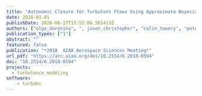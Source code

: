 ```yaml
---
title: "Autonomic Closure for Turbulent Flows Using Approximate Bayesian Computation"
date: 2018-01-01
publishDate: 2020-06-27T15:52:06.561413Z
authors: ["olga_doronina", ", jason_christopher", "colin_towery", "peter_hamlington", "werner_dahm"]
publication_types: ["1"]
abstract: ""
featured: false
publication: "*2018  AIAA Aerospace Sciences Meeting*"
url_pdf: "https://arc.aiaa.org/doi/10.2514/6.2018-0594"
doi: "10.2514/6.2018-0594"
projects:
  - turbulence_modeling
software: 
    - turbabc
---
```


